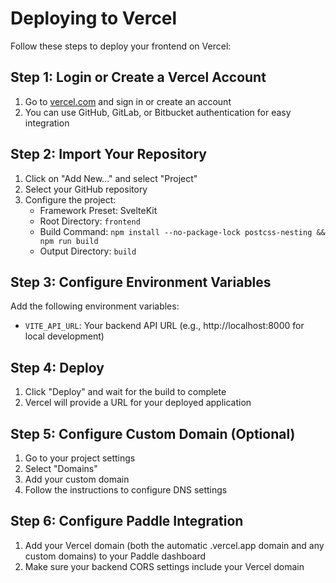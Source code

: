# Deploying to Vercel

Follow these steps to deploy your frontend on Vercel:

## Step 1: Login or Create a Vercel Account

1. Go to [vercel.com](https://vercel.com/) and sign in or create an account
2. You can use GitHub, GitLab, or Bitbucket authentication for easy integration

## Step 2: Import Your Repository

1. Click on "Add New..." and select "Project"
2. Select your GitHub repository
3. Configure the project:
   - Framework Preset: SvelteKit
   - Root Directory: `frontend`
   - Build Command: `npm install --no-package-lock postcss-nesting && npm run build`
   - Output Directory: `build`

## Step 3: Configure Environment Variables

Add the following environment variables:
- `VITE_API_URL`: Your backend API URL (e.g., http://localhost:8000 for local development)

## Step 4: Deploy

1. Click "Deploy" and wait for the build to complete
2. Vercel will provide a URL for your deployed application

## Step 5: Configure Custom Domain (Optional)

1. Go to your project settings
2. Select "Domains"
3. Add your custom domain
4. Follow the instructions to configure DNS settings

## Step 6: Configure Paddle Integration

1. Add your Vercel domain (both the automatic .vercel.app domain and any custom domains) to your Paddle dashboard
2. Make sure your backend CORS settings include your Vercel domain
